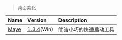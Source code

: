 > 桌面美化

| Name         | Version                 | Description            |
| :----------- | :---------------------- | :--------------------- |
| [Maye][Maye] | [1.3.4][Maye-Down](Win) | 简洁小巧的快速启动工具 |

[Maye]: https://blog.arae.cc/post/25830.html '跳转主页'
[Maye-Down]: https://github.com/25H/Maya/releases '跳转下载页'
